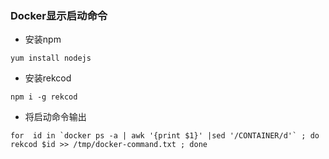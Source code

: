 ### Docker显示启动命令

- 安装npm
```shell
yum install nodejs

```
- 安装rekcod
```shell
npm i -g rekcod
```

- 将启动命令输出
```shell
for  id in `docker ps -a | awk '{print $1}' |sed '/CONTAINER/d'` ; do rekcod $id >> /tmp/docker-command.txt ; done

```
